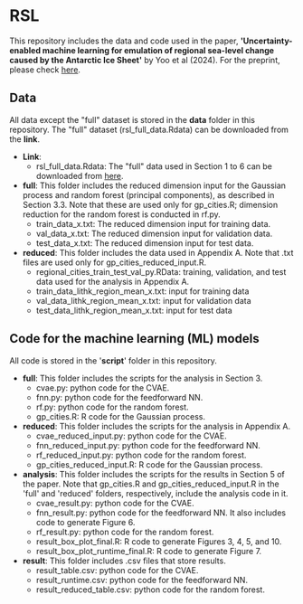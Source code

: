 # RSL
This repository includes the data and code used in the paper, **'Uncertainty-enabled machine learning for emulation of regional sea-level change caused by the Antarctic Ice Sheet'** by Yoo et al (2024). For the preprint, please check [here](https://arxiv.org/abs/2406.17729).

## Data
All data except the "full" dataset is stored in the **data** folder in this repository. The "full" dataset (rsl_full_data.Rdata) can be downloaded from the **link**.
- **Link**:
  - rsl_full_data.Rdata: The "full" data used in Section 1 to 6 can be downloaded from [here](https://drive.google.com/file/d/1ju48Dh3kfWOd1dqQmtAmBU-75Kw0elev/view?usp=sharing).
- **full**: This folder includes the reduced dimension input for the Gaussian process and random forest (principal components), as described in Section 3.3. Note that these are used only for gp_cities.R; dimension reduction for the random forest is conducted in rf.py.
    - train_data_x.txt: The reduced dimension input for training data.
    - val_data_x.txt: The reduced dimension input for validation data.
    - test_data_x.txt: The reduced dimension input for test data.
- **reduced**: This folder includes the data used in Appendix A. Note that .txt files are used only for gp_cities_reduced_input.R.
    - regional_cities_train_test_val_py.RData: training, validation, and test data used for the analysis in Appendix A.
    - train_data_lithk_region_mean_x.txt: input for training data
    - val_data_lithk_region_mean_x.txt: input for validation data
    - test_data_lithk_region_mean_x.txt: input for test data
  
## Code for the machine learning (ML) models
All code is stored in the '**script**' folder in this repository.
- **full**: This folder includes the scripts for the analysis in Section 3.
  - cvae.py: python code for the CVAE.
  - fnn.py: python code for the feedforward NN.
  - rf.py: python code for the random forest.
  - gp_cities.R: R code for the Gaussian process.
- **reduced**: This folder includes the scripts for the analysis in Appendix A.
  - cvae_reduced_input.py: python code for the CVAE.
  - fnn_reduced_input.py: python code for the feedforward NN.
  - rf_reduced_input.py: python code for the random forest.
  - gp_cities_reduced_input.R: R code for the Gaussian process.
- **analysis**: This folder includes the scripts for the results in Section 5 of the paper. Note that gp_cities.R and gp_cities_reduced_input.R in the 'full' and 'reduced' folders, respectively, include the analysis code in it.
  - cvae_result.py: python code for the CVAE.
  - fnn_result.py: python code for the feedforward NN. It also includes code to generate Figure 6.
  - rf_result.py: python code for the random forest.
  - result_box_plot_final.R: R code to generate Figures 3, 4, 5, and 10.
  - result_box_plot_runtime_final.R: R code to generate Figure 7.
- **result**: This folder includes .csv files that store results.
  - result_table.csv: python code for the CVAE.
  - result_runtime.csv: python code for the feedforward NN.
  - result_reduced_table.csv: python code for the random forest.
